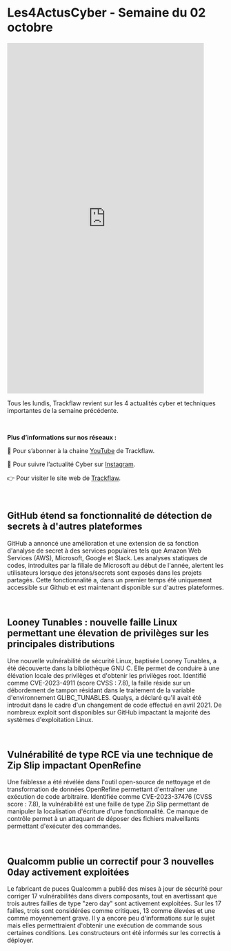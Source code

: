 # Les4ActusCyber - Semaine du 02 octobre

    
<div class="flex-container">
   <div class="flex-items">
   <iframe width="456" height="811" src="https://www.youtube.com/embed/QCx9f7FT2F4" title="#Les4ActusCyber - Semaine du 02 octobre" frameborder="0" allow="accelerometer; autoplay; clipboard-write; encrypted-media; gyroscope; picture-in-picture; web-share" allowfullscreen></iframe>
   </div>

   <div class="flex-items">
      <p>Tous les lundis, Trackflaw revient sur les 4 actualités cyber et techniques importantes de la semaine précédente.</p>
      <br>
      <p><strong>Plus d’informations sur nos réseaux :</strong></p>
      <p>🔴 Pour s’abonner à la chaine <a href="https://www.youtube.com/@trackflaw" target="_blank" rel="noopener noreffer ">YouTube</a> de Trackflaw.</p>
      <p>📸 Pour suivre l’actualité Cyber sur <a href="https://www.instagram.com/trackflaw/" target="_blank" rel="noopener noreffer ">Instagram</a>.</p>
      <p>👉 Pour visiter le site web de <a href="https://trackflaw.com" target="_blank" rel="noopener noreffer ">Trackflaw</a>.</p>
   </div>
</div>

    
<br>

## GitHub étend sa fonctionnalité de détection de secrets à d'autres plateformes

GitHub a annoncé une amélioration et une extension de sa fonction d'analyse de secret à des services populaires tels que Amazon Web Services (AWS), Microsoft, Google et Slack.
Les analyses statiques de codes, introduites par la filiale de Microsoft au début de l'année, alertent les utilisateurs lorsque des jetons/secrets sont exposés dans les projets partagés. Cette fonctionnalité a, dans un premier temps été uniquement accessible sur Github et est maintenant disponible sur d'autres plateformes.


<br>

## Looney Tunables : nouvelle faille Linux permettant une élevation de privilèges sur les principales distributions

Une nouvelle vulnérabilité de sécurité Linux, baptisée Looney Tunables, a été découverte dans la bibliothèque GNU C. Elle permet de conduire à une élévation locale des privilèges et d'obtenir les privilèges root.
Identifié comme CVE-2023-4911 (score CVSS : 7.8), la faille réside sur un débordement de tampon résidant dans le traitement de la variable d'environnement GLIBC_TUNABLES. Qualys, a déclaré qu'il avait été introduit dans le cadre d'un changement de code effectué en avril 2021.
De nombreux exploit sont disponibles sur GitHub impactant la majorité des systèmes d'exploitation Linux.


<br>

## Vulnérabilité de type RCE via une technique de Zip Slip impactant OpenRefine

Une faiblesse a été révélée dans l'outil open-source de nettoyage et de transformation de données OpenRefine permettant d'entraîner une exécution de code arbitraire.
Identifiée comme CVE-2023-37476 (CVSS score : 7.8), la vulnérabilité est une faille de type Zip Slip permettant de manipuler la localisation d'écriture d'une fonctionnalité. Ce manque de contrôle permet à un attaquant de déposer des fichiers malveillants permettant d'exécuter des commandes.


<br>

## Qualcomm publie un correctif pour 3 nouvelles 0day activement exploitées

Le fabricant de puces Qualcomm a publié des mises à jour de sécurité pour corriger 17 vulnérabilités dans divers composants, tout en avertissant que trois autres failles de type "zero day" sont activement exploitées.
Sur les 17 failles, trois sont considérées comme critiques, 13 comme élevées et une comme moyennement grave. Il y a encore peu d'informations sur le sujet mais elles permettraient d'obtenir une exécution de commande sous certaines conditions. Les constructeurs ont été informés sur les correctis à déployer.


